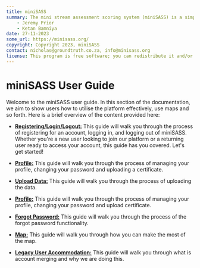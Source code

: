 ```yaml
---
title: miniSASS
summary: The mini stream assessment scoring system (miniSASS) is a simple and accessible citizen science tool for monitoring the water quality and health of stream and river systems. You collect a sample of aquatic macroinvertebrates (small, but large enough to see animals with no internal skeletons) from a site in a stream or river. The community of these aquatic macroinvertebrates present then tells you about the water quality and health of the stream or river based on the concept that different groups of aquatic macroinvertebrates have different tolerances and sensitivities to disturbance and pollution.
    - Jeremy Prior
    - Ketan Bamniya
date: 27-11-2023
some_url: https://minisass.org/
copyright: Copyright 2023, miniSASS
contact: nicholas@groundtruth.co.za, info@minisass.org
license: This program is free software; you can redistribute it and/or modify it under the terms of the GNU Affero General Public License as published by the Free Software Foundation; either version 3 of the License, or (at your option) any later version.
---
```


# miniSASS User Guide

Welcome to the miniSASS user guide. In this section of the documentation, we aim to show users how to utilise the platform effectively, use maps and so forth. Here is a brief overview of the content provided here:

* **[Registering/Login/Logout:](./register-login-logout.md)** This guide will walk you through the process of registering for an account, logging in, and logging out of miniSASS. Whether you're a new user looking to join our platform or a returning user ready to access your account, this guide has you covered. Let's get started!

* **[Profile:](./profile.md)** This guide will walk you through the process of managing your profile, changing your password and uploading a certificate.

* **[Upload Data:](./upload.md)** This guide will walk you through the process of uploading the data.

* **[Profile:](./profile.md)** This guide will walk you through the process of managing your profile, changing your password and upload certificate.

* **[Forgot Password:](./forgot-password.md)** This guide will walk you through the process of the forgot password functionality. 

* **[Map:](./map.md)** This guide will walk you through how you can make the most of the map.

* **[Legacy User Accommodation:](./map.md)** This guide will walk you through what is account merging and why we are doing this.
